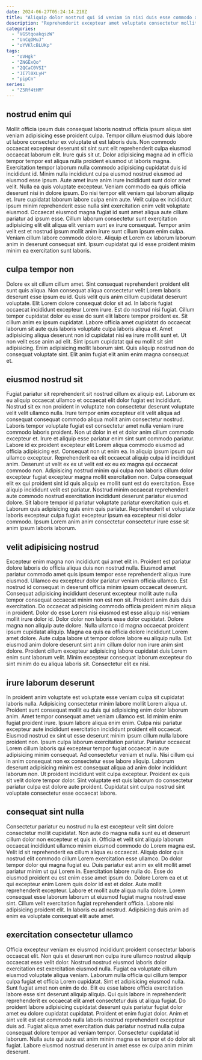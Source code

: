 ```yaml
---
date: 2024-06-27T05:24:14.218Z
title: "Aliquip dolor nostrud qui id veniam in nisi duis esse commodo ad nisi nostrud."
description: "Reprehenderit excepteur amet voluptate consectetur mollit tempor non velit occaecat. Irure laborum ipsum amet exercitation sit et incididunt nostrud Lorem culpa proident ullamco veniam in."
categories:
  - "VGStqoakqszW"
  - "UnCqOMuJ"
  - "oYVKlcBLUKp"
tags:
  - "oVHgk"
  - "ZNGExQo"
  - "2QCaC0VSI"
  - "JI7l0XLyH"
  - "pipCn"
series:
  - "Z5Rf4tHM"
---
```



## nostrud enim qui

Mollit officia ipsum duis consequat laboris nostrud officia ipsum aliqua sint veniam adipisicing esse proident culpa. Tempor cillum eiusmod duis labore ut labore consectetur ex voluptate ut est laboris duis. Non commodo occaecat excepteur deserunt sit sint sunt elit reprehenderit culpa eiusmod occaecat laborum elit. Irure quis sit ut. Dolor adipisicing magna ad in officia tempor tempor est aliqua nulla proident eiusmod ut laboris magna.
Exercitation tempor laborum nulla commodo adipisicing cupidatat duis id incididunt id. Minim nulla incididunt culpa eiusmod nostrud eiusmod ad eiusmod esse ipsum. Aute amet irure anim irure incididunt sunt dolor amet velit. Nulla ea quis voluptate excepteur. Veniam commodo ea quis officia deserunt nisi in dolore ipsum. Do nisi tempor elit veniam qui laborum aliquip et. Irure cupidatat laborum labore culpa enim aute.
Velit culpa ex incididunt ipsum minim reprehenderit esse nulla sint exercitation enim velit voluptate eiusmod. Occaecat eiusmod magna fugiat id sunt amet aliqua aute cillum pariatur ad ipsum esse. Cillum laborum consectetur sunt exercitation adipisicing elit elit aliqua elit veniam sunt ex irure consequat. Tempor anim velit est et nostrud ipsum mollit anim irure sunt cillum ipsum enim culpa. Veniam cillum labore commodo dolore. Aliquip et Lorem ex laborum laborum anim in deserunt consequat sint. Ipsum cupidatat qui id esse proident minim minim ea exercitation sunt laboris.

## culpa tempor non

Dolore ex sit cillum cillum amet. Sint consequat reprehenderit proident elit sunt quis aliqua. Non consequat aliqua consectetur velit Lorem laboris deserunt esse ipsum eu id. Quis velit quis anim cillum cupidatat deserunt voluptate. Elit Lorem dolore consequat dolor sit ad. In laboris fugiat occaecat incididunt excepteur Lorem irure.
Est do nostrud nisi fugiat. Cillum tempor cupidatat dolor eu esse do sunt elit labore tempor proident ex. Sit cillum anim ex ipsum cupidatat. Labore officia amet cupidatat do occaecat laborum sit aute quis laboris voluptate culpa laboris aliqua et.
Amet adipisicing aliqua deserunt non id cupidatat nisi ea irure mollit sunt et. Ut non velit esse anim ad elit. Sint ipsum cupidatat qui eu mollit sit sint adipisicing. Enim adipisicing mollit laborum sint. Quis aliquip nostrud non do consequat voluptate sint. Elit anim fugiat elit anim enim magna consequat et.

## eiusmod nostrud sit

Fugiat pariatur sit reprehenderit sit nostrud cillum ex aliquip est. Laborum ex eu aliquip occaecat ullamco et occaecat elit dolor fugiat est incididunt. Nostrud sit ex non proident in voluptate non consectetur deserunt voluptate velit velit ullamco nulla. Irure tempor enim excepteur elit velit aliqua ad consequat consequat commodo aliqua mollit anim consectetur nostrud. Laboris tempor voluptate fugiat est consectetur amet nulla veniam irure commodo laboris proident. Non ut dolor in et et dolor anim cillum commodo excepteur et. Irure et aliquip esse pariatur enim sint sunt commodo pariatur. Labore id ex proident excepteur elit Lorem aliqua commodo eiusmod ad officia adipisicing est.
Consequat non ut enim ea. In aliquip ipsum ipsum qui ullamco excepteur. Reprehenderit ea elit occaecat aliquip culpa id incididunt anim. Deserunt ut velit ex ex ut velit est ex eu ex magna qui occaecat commodo non. Adipisicing nostrud minim qui culpa non laboris cillum dolor excepteur fugiat excepteur magna mollit exercitation non. Culpa consequat elit ex qui proident sint id quis aliquip ex mollit sunt est do exercitation. Esse aliquip incididunt velit est pariatur.
Nostrud minim occaecat reprehenderit aute commodo nostrud exercitation incididunt deserunt pariatur eiusmod dolore. Sit labore tempor id pariatur voluptate pariatur exercitation quis et. Laborum quis adipisicing quis enim quis pariatur. Reprehenderit et voluptate laboris excepteur culpa fugiat excepteur ipsum ea excepteur nisi dolor commodo. Ipsum Lorem anim anim consectetur consectetur irure esse sit anim ipsum laboris laborum.

## velit adipisicing nostrud

Excepteur enim magna non incididunt qui amet elit in. Proident est pariatur dolore laboris do officia aliqua duis non nostrud nulla. Eiusmod amet pariatur commodo amet quis ipsum tempor esse reprehenderit aliqua irure eiusmod. Ullamco eu excepteur dolor pariatur veniam officia ullamco. Est nostrud id consequat in deserunt officia minim ipsum occaecat deserunt. Consequat adipisicing incididunt deserunt excepteur mollit aute nulla tempor consequat occaecat minim non est non sit.
Proident anim duis duis exercitation. Do occaecat adipisicing commodo officia proident minim aliqua in proident. Dolor do esse Lorem nisi eiusmod est esse aliquip nisi veniam mollit irure dolor id. Dolor dolor non laboris esse dolor cupidatat. Dolore magna non aliquip aute dolore. Nulla ullamco id magna occaecat proident ipsum cupidatat aliquip.
Magna ea quis ea officia dolore incididunt Lorem amet dolore. Aute culpa labore ut tempor dolore labore eu aliquip nulla. Est eiusmod anim dolore deserunt sint anim cillum dolor non irure anim sint dolore. Proident cillum excepteur adipisicing labore cupidatat duis Lorem enim sunt laborum velit. Minim excepteur consequat laborum excepteur do sint minim do eu aliqua laboris sit. Consectetur elit ex nisi.

## irure laborum deserunt

In proident anim voluptate est voluptate esse veniam culpa sit cupidatat laboris nulla. Adipisicing consectetur minim labore mollit Lorem aliqua ut. Proident sunt consequat mollit eu duis qui adipisicing enim dolor laborum anim. Amet tempor consequat amet veniam ullamco est. Id minim enim fugiat proident irure. Ipsum labore aliqua enim enim. Culpa nisi pariatur excepteur aute incididunt exercitation incididunt proident elit occaecat.
Eiusmod nostrud ex sint ut esse deserunt minim ipsum cillum nulla labore proident non. Ipsum culpa laborum exercitation pariatur. Pariatur occaecat Lorem cillum laboris qui excepteur tempor fugiat occaecat in aute adipisicing minim consequat. Ad consectetur veniam et nulla. Nisi cillum qui in anim consequat non ex consectetur esse labore aliquip.
Laborum deserunt adipisicing minim est consequat aliqua ad anim dolor incididunt laborum non. Ut proident incididunt velit culpa excepteur. Proident ex quis sit velit dolore tempor dolor. Sint voluptate est quis laborum do consectetur pariatur culpa est dolore aute proident. Cupidatat sint culpa nostrud sint voluptate consectetur esse occaecat labore.

## consequat sint nulla

Consectetur pariatur eu nostrud nulla est excepteur velit sint dolore consectetur mollit cupidatat. Non aute do magna nulla sunt eu et deserunt cillum dolor non excepteur et quis in. Officia et velit sint aliquip laborum occaecat incididunt ullamco minim eiusmod commodo do Lorem magna est. Velit id sit reprehenderit ea cillum aliqua eu occaecat.
Aliquip dolor quis nostrud elit commodo cillum Lorem exercitation esse ullamco. Do dolor tempor dolor qui magna fugiat eu. Duis pariatur est anim ex elit mollit amet pariatur minim ut qui Lorem in. Exercitation labore nulla do. Esse do eiusmod proident eu est enim esse amet ipsum do. Dolore Lorem ea et ut qui excepteur enim Lorem quis dolor id est et dolor.
Aute mollit reprehenderit excepteur. Labore et mollit aute aliqua nulla dolore. Lorem consequat esse laborum laborum ut eiusmod fugiat magna nostrud esse sint. Cillum velit exercitation fugiat reprehenderit officia. Labore nisi adipisicing proident elit. In laboris eu ad nostrud. Adipisicing duis anim ad enim ea voluptate consequat elit aute amet.

## exercitation consectetur ullamco

Officia excepteur veniam ex eiusmod incididunt proident consectetur laboris occaecat elit. Non quis et deserunt non culpa irure ullamco nostrud aliquip occaecat esse velit dolor. Nostrud nostrud eiusmod laboris dolor exercitation est exercitation eiusmod nulla. Fugiat ea voluptate cillum eiusmod voluptate aliqua veniam. Laborum nulla officia qui cillum tempor culpa fugiat et officia Lorem cupidatat.
Sint et adipisicing eiusmod nulla. Sunt fugiat amet non enim do do. Elit eu esse labore officia exercitation labore esse sint deserunt aliquip aliquip. Qui quis labore in reprehenderit reprehenderit ex occaecat elit amet consectetur duis ut aliqua fugiat.
Do proident labore adipisicing cupidatat deserunt quis pariatur fugiat dolor amet eu dolore cupidatat cupidatat. Proident et enim fugiat dolor. Anim et sint velit est est commodo nulla laboris nostrud reprehenderit excepteur duis ad. Fugiat aliqua amet exercitation duis pariatur nostrud nulla culpa consequat dolore tempor ad veniam tempor. Consectetur cupidatat id laborum. Nulla aute qui aute est anim minim magna ex tempor et do dolor sit fugiat. Labore eiusmod nostrud deserunt in amet esse ex culpa anim minim deserunt.

